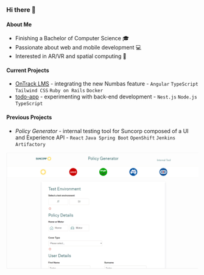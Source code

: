 ### Hi there 👋

#### About Me

- Finishing a Bachelor of Computer Science 🎓
- Passionate about web and mobile development 💻
- Interested in AR/VR and spatial computing 👀

#### Current Projects

- [OnTrack LMS](https://github.com/doubtfire-lms/doubtfire-deploy) - integrating the new Numbas feature - `Angular` `TypeScript` `Tailwind CSS` `Ruby on Rails` `Docker`
- [todo-app](https://github.com/satikaj/todo-app) - experimenting with back-end development - `Nest.js` `Node.js` `TypeScript`

#### Previous Projects

- _Policy Generator_ - internal testing tool for Suncorp composed of a UI and Experience API - `React` `Java Spring Boot` `OpenShift` `Jenkins` `Artifactory`

![policy generator ui](policy-generator.png)
